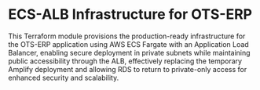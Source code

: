 # ECS-ALB Infrastructure for OTS-ERP

This Terraform module provisions the production-ready infrastructure for the OTS-ERP application using AWS ECS Fargate with an Application Load Balancer, enabling secure deployment in private subnets while maintaining public accessibility through the ALB, effectively replacing the temporary Amplify deployment and allowing RDS to return to private-only access for enhanced security and scalability.